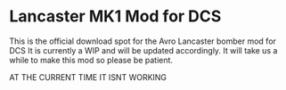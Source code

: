 # Lancaster MK1 Mod for DCS

This is the official download spot for the Avro Lancaster bomber mod for DCS
It is currently a WIP and will be updated accordingly. It will take us a while to make this mod so please be patient.

AT THE CURRENT TIME IT ISNT WORKING
